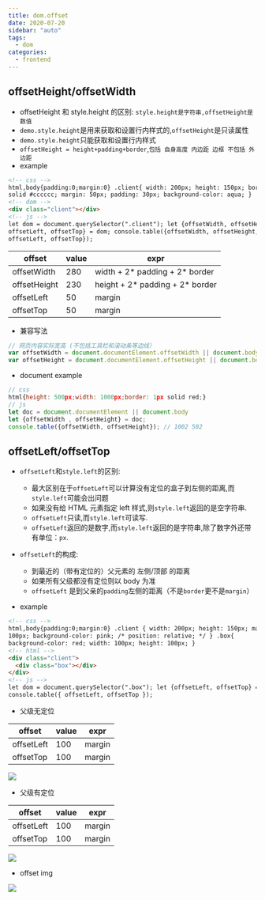 ```yaml
---
title: dom.offset
date: 2020-07-20
sidebar: "auto"
tags:
  - dom
categories:
  - frontend
---
```


## offsetHeight/offsetWidth

- offsetHeight 和 style.height 的区别: `style.height是字符串,offsetHeight是数值`
- `demo.style.height`是用来获取和设置行内样式的,`offsetHeight`是只读属性
- `demo.style.height`只能获取和设置行内样式
- `offsetHeight = height+padding+border`,`包括 自身高度 内边距 边框 不包括 外边距`
- example

```html
<!-- css -->
html,body{padding:0;margin:0} .client{ width: 200px; height: 150px; border: 10px
solid #cccccc; margin: 50px; padding: 30px; background-color: aqua; }
<!-- dom -->
<div class="client"></div>
<!-- js -->
let dom = document.querySelector(".client"); let {offsetWidth, offsetHeight,
offsetLeft, offsetTop} = dom; console.table({offsetWidth, offsetHeight,
offsetLeft, offsetTop});
```

| offset       | value | expr                            |
| ------------ | ----- | ------------------------------- |
| offsetWidth  | 280   | width + 2* padding + 2* border  |
| offsetHeight | 230   | height + 2* padding + 2* border |
| offsetLeft   | 50    | margin                          |
| offsetTop    | 50    | margin                          |

- 兼容写法

```js
// 网页内容实际宽高 (不包括工具栏和滚动条等边线）
var offsetWidth = document.documentElement.offsetWidth || document.body.offsetWidth;
var offsetHeight = document.documentElement.offsetHeight || document.body.offsetHeight;
```

- document example

```js
// css
html{height: 500px;width: 1000px;border: 1px solid red;}
// js
let doc = document.documentElement || document.body
let {offsetWidth , offsetHeight} = doc;
console.table({offsetWidth, offsetHeight}); // 1002 502
```

## offsetLeft/offsetTop

- `offsetLeft`和`style.left`的区别:
  - 最大区别在于`offsetLeft`可以计算没有定位的盒子到左侧的距离,而`style.left`可能会出问题
  - 如果没有给 HTML 元素指定 left 样式,则`style.left`返回的是空字符串.
  - `offsetLeft`只读,而`style.left`可读写.
  - `offsetLeft`返回的是数字,而`style.left`返回的是字符串,除了数字外还带有单位：`px`.
- `offsetLeft`的构成:

  - 到最近的（带有定位的）父元素的 左侧/顶部 的距离
  - 如果所有父级都没有定位则以 body 为准
  - `offsetLeft` 是到父亲的`padding`左侧的距离（不是`border`更不是`margin`）

- example

```html
<!-- css -->
html,body{padding:0;margin:0} .client { width: 200px; height: 150px; margin:
100px; background-color: pink; /* position: relative; */ } .box{
background-color: red; width: 100px; height: 100px; }
<!-- html -->
<div class="client">
  <div class="box"></div>
</div>
<!-- js -->
let dom = document.querySelector(".box"); let {offsetLeft, offsetTop} = dom;
console.table({ offsetLeft, offsetTop });
```

- 父级无定位

| offset     | value | expr   |
| ---------- | ----- | ------ |
| offsetLeft | 100   | margin |
| offsetTop  | 100   | margin |

![](https://gitee.com/cxyz/imgbed/raw/img/img/dom-offsetLeft.png)

- 父级有定位

| offset     | value | expr   |
| ---------- | ----- | ------ |
| offsetLeft | 100   | margin |
| offsetTop  | 100   | margin |

![](https://gitee.com/cxyz/imgbed/raw/img/img/dom-offsetleft2.png)

- offset img

![](https://gitee.com/cxyz/imgbed/raw/img/img/dom-offset.png)

